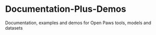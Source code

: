 # Documentation-Plus-Demos
Documentation, examples and demos for Open Paws tools, models and datasets
